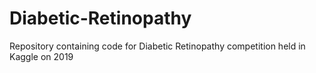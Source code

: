 # Diabetic-Retinopathy
Repository containing code for Diabetic Retinopathy competition held in Kaggle on 2019
